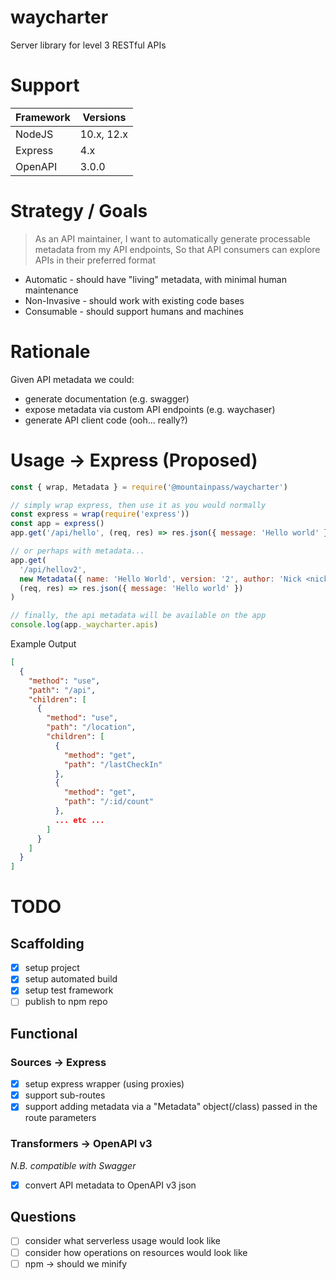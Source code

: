 # waycharter

Server library for level 3 RESTful APIs

# Support

| Framework | Versions   |
| --------- | ---------- |
| NodeJS    | 10.x, 12.x |
| Express   | 4.x        |
| OpenAPI   | 3.0.0      |

# Strategy / Goals

> As an API maintainer,
> I want to automatically generate processable metadata from my API endpoints,
> So that API consumers can explore APIs in their preferred format

- Automatic - should have "living" metadata, with minimal human maintenance
- Non-Invasive - should work with existing code bases
- Consumable - should support humans and machines

# Rationale

Given API metadata we could:

- generate documentation (e.g. swagger)
- expose metadata via custom API endpoints (e.g. waychaser)
- generate API client code (ooh... really?)

# Usage -> Express (Proposed)

```javascript
const { wrap, Metadata } = require('@mountainpass/waycharter')

// simply wrap express, then use it as you would normally
const express = wrap(require('express'))
const app = express()
app.get('/api/hello', (req, res) => res.json({ message: 'Hello world' }))

// or perhaps with metadata...
app.get(
  '/api/hellov2',
  new Metadata({ name: 'Hello World', version: '2', author: 'Nick <nick@foo.bar>' }),
  (req, res) => res.json({ message: 'Hello world' })
)

// finally, the api metadata will be available on the app
console.log(app._waycharter.apis)
```

Example Output

```json
[
  {
    "method": "use",
    "path": "/api",
    "children": [
      {
        "method": "use",
        "path": "/location",
        "children": [
          {
            "method": "get",
            "path": "/lastCheckIn"
          },
          {
            "method": "get",
            "path": "/:id/count"
          },
          ... etc ...
        ]
      }
    ]
  }
]
```

# TODO

## Scaffolding

- [x] setup project
- [x] setup automated build
- [x] setup test framework
- [ ] publish to npm repo

## Functional

### Sources -> Express

- [x] setup express wrapper (using proxies)
- [x] support sub-routes
- [x] support adding metadata via a "Metadata" object(/class) passed in the route parameters

### Transformers -> OpenAPI v3

_N.B. compatible with Swagger_

- [x] convert API metadata to OpenAPI v3 json

## Questions

- [ ] consider what serverless usage would look like
- [ ] consider how operations on resources would look like
- [ ] npm -> should we minify

